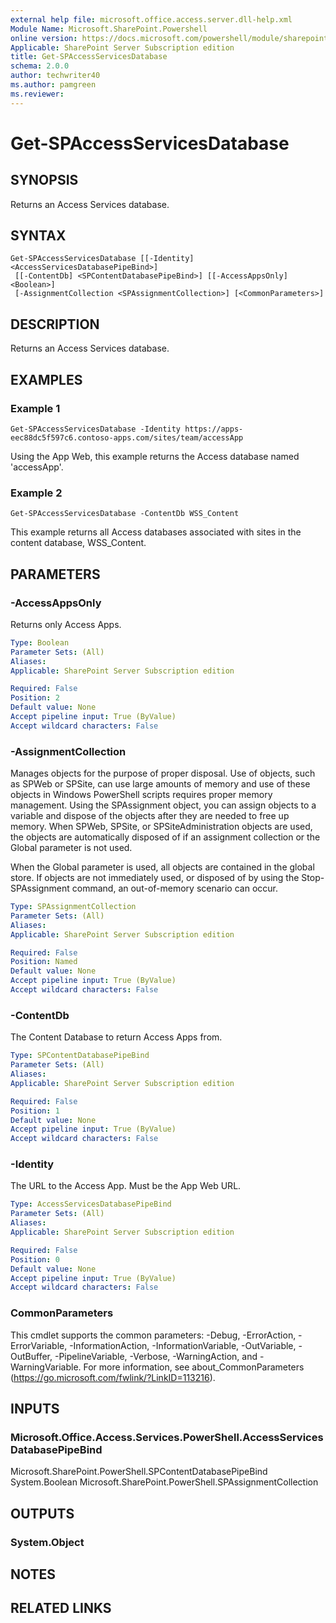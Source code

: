 ```yaml
---
external help file: microsoft.office.access.server.dll-help.xml
Module Name: Microsoft.SharePoint.Powershell
online version: https://docs.microsoft.com/powershell/module/sharepoint-server/get-spaccessservicesdatabase
Applicable: SharePoint Server Subscription edition
title: Get-SPAccessServicesDatabase
schema: 2.0.0
author: techwriter40
ms.author: pamgreen
ms.reviewer:
---
```


# Get-SPAccessServicesDatabase

## SYNOPSIS
Returns an Access Services database.

## SYNTAX

```
Get-SPAccessServicesDatabase [[-Identity] <AccessServicesDatabasePipeBind>]
 [[-ContentDb] <SPContentDatabasePipeBind>] [[-AccessAppsOnly] <Boolean>]
 [-AssignmentCollection <SPAssignmentCollection>] [<CommonParameters>]
```

## DESCRIPTION
Returns an Access Services database.

## EXAMPLES

### Example 1 
```
Get-SPAccessServicesDatabase -Identity https://apps-eec88dc5f597c6.contoso-apps.com/sites/team/accessApp
```
Using the App Web, this example returns the Access database named 'accessApp'.

### Example 2 
```
Get-SPAccessServicesDatabase -ContentDb WSS_Content
```
This example returns all Access databases associated with sites in the content database, WSS_Content.

## PARAMETERS

### -AccessAppsOnly
Returns only Access Apps.

```yaml
Type: Boolean
Parameter Sets: (All)
Aliases: 
Applicable: SharePoint Server Subscription edition

Required: False
Position: 2
Default value: None
Accept pipeline input: True (ByValue)
Accept wildcard characters: False
```

### -AssignmentCollection
Manages objects for the purpose of proper disposal. Use of objects, such as SPWeb or SPSite, can use large amounts of memory and use of these objects in Windows PowerShell scripts requires proper memory management. Using the SPAssignment object, you can assign objects to a variable and dispose of the objects after they are needed to free up memory. When SPWeb, SPSite, or SPSiteAdministration objects are used, the objects are automatically disposed of if an assignment collection or the Global parameter is not used.

When the Global parameter is used, all objects are contained in the global store. If objects are not immediately used, or disposed of by using the Stop-SPAssignment command, an out-of-memory scenario can occur.

```yaml
Type: SPAssignmentCollection
Parameter Sets: (All)
Aliases: 
Applicable: SharePoint Server Subscription edition

Required: False
Position: Named
Default value: None
Accept pipeline input: True (ByValue)
Accept wildcard characters: False
```

### -ContentDb
The Content Database to return Access Apps from.

```yaml
Type: SPContentDatabasePipeBind
Parameter Sets: (All)
Aliases: 
Applicable: SharePoint Server Subscription edition

Required: False
Position: 1
Default value: None
Accept pipeline input: True (ByValue)
Accept wildcard characters: False
```

### -Identity
The URL to the Access App. Must be the App Web URL.

```yaml
Type: AccessServicesDatabasePipeBind
Parameter Sets: (All)
Aliases: 
Applicable: SharePoint Server Subscription edition

Required: False
Position: 0
Default value: None
Accept pipeline input: True (ByValue)
Accept wildcard characters: False
```

### CommonParameters
This cmdlet supports the common parameters: -Debug, -ErrorAction, -ErrorVariable, -InformationAction, -InformationVariable, -OutVariable, -OutBuffer, -PipelineVariable, -Verbose, -WarningAction, and -WarningVariable. For more information, see about_CommonParameters (https://go.microsoft.com/fwlink/?LinkID=113216).

## INPUTS

### Microsoft.Office.Access.Services.PowerShell.AccessServicesDatabasePipeBind
Microsoft.SharePoint.PowerShell.SPContentDatabasePipeBind
System.Boolean
Microsoft.SharePoint.PowerShell.SPAssignmentCollection

## OUTPUTS

### System.Object

## NOTES

## RELATED LINKS

